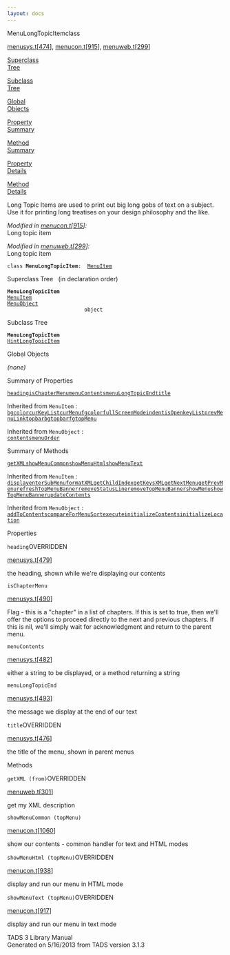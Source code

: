 ```yaml
---
layout: docs
---
```

<span class="title">MenuLongTopicItem</span><span class="type">class</span>

[menusys.t](../file/menusys.t.html)\[[474](../source/menusys.t.html#474)\],
[menucon.t](../file/menucon.t.html)\[[915](../source/menucon.t.html#915)\],
[menuweb.t](../file/menuweb.t.html)\[[299](../source/menuweb.t.html#299)\]

[Superclass  
Tree](#_SuperClassTree_)

[Subclass  
Tree](#_SubClassTree_)

[Global  
Objects](#_ObjectSummary_)

[Property  
Summary](#_PropSummary_)

[Method  
Summary](#_MethodSummary_)

[Property  
Details](#_Properties_)

[Method  
Details](#_Methods_)



Long Topic Items are used to print out big long gobs of text on a
subject. Use it for printing long treatises on your design philosophy
and the like.

*Modified in
[menucon.t](../file/menucon.t.html)\[[915](../source/menucon.t.html#915)\]:*  
Long topic item

*Modified in
[menuweb.t](../file/menuweb.t.html)\[[299](../source/menuweb.t.html#299)\]:*  
Long topic item

`class `**`MenuLongTopicItem`**` :   `[`MenuItem`](../object/MenuItem.html)



<span id="_SuperClassTree_"></span>



<span class="hdln">Superclass Tree</span>   (in declaration order)



**`MenuLongTopicItem`**  
[`MenuItem`](../object/MenuItem.html)  
[`MenuObject`](../object/MenuObject.html)  
`                         object`  
<span id="_SubClassTree_"></span>



<span class="hdln">Subclass Tree</span>  



**`MenuLongTopicItem`**  
[`HintLongTopicItem`](../object/HintLongTopicItem.html)  
<span id="_ObjectSummary_"></span>



<span class="hdln">Global Objects</span>  



*(none)* <span id="_PropSummary_"></span>



<span class="hdln">Summary of Properties</span>  



[`heading`](#heading)[`isChapterMenu`](#isChapterMenu)[`menuContents`](#menuContents)[`menuLongTopicEnd`](#menuLongTopicEnd)[`title`](#title)

Inherited from `MenuItem` :  
[`bgcolor`](../object/MenuItem.html#bgcolor)[`curKeyList`](../object/MenuItem.html#curKeyList)[`curMenu`](../object/MenuItem.html#curMenu)[`fgcolor`](../object/MenuItem.html#fgcolor)[`fullScreenMode`](../object/MenuItem.html#fullScreenMode)[`indent`](../object/MenuItem.html#indent)[`isOpen`](../object/MenuItem.html#isOpen)[`keyList`](../object/MenuItem.html#keyList)[`prevMenuLink`](../object/MenuItem.html#prevMenuLink)[`topbarbg`](../object/MenuItem.html#topbarbg)[`topbarfg`](../object/MenuItem.html#topbarfg)[`topMenu`](../object/MenuItem.html#topMenu)

Inherited from `MenuObject` :  
[`contents`](../object/MenuObject.html#contents)[`menuOrder`](../object/MenuObject.html#menuOrder)

<span id="_MethodSummary_"></span>



<span class="hdln">Summary of Methods</span>  



[`getXML`](#getXML)[`showMenuCommon`](#showMenuCommon)[`showMenuHtml`](#showMenuHtml)[`showMenuText`](#showMenuText)

Inherited from `MenuItem` :  
[`display`](../object/MenuItem.html#display)[`enterSubMenu`](../object/MenuItem.html#enterSubMenu)[`formatXML`](../object/MenuItem.html#formatXML)[`getChildIndex`](../object/MenuItem.html#getChildIndex)[`getKeysXML`](../object/MenuItem.html#getKeysXML)[`getNextMenu`](../object/MenuItem.html#getNextMenu)[`getPrevMenu`](../object/MenuItem.html#getPrevMenu)[`refreshTopMenuBanner`](../object/MenuItem.html#refreshTopMenuBanner)[`removeStatusLine`](../object/MenuItem.html#removeStatusLine)[`removeTopMenuBanner`](../object/MenuItem.html#removeTopMenuBanner)[`showMenu`](../object/MenuItem.html#showMenu)[`showTopMenuBanner`](../object/MenuItem.html#showTopMenuBanner)[`updateContents`](../object/MenuItem.html#updateContents)

Inherited from `MenuObject` :  
[`addToContents`](../object/MenuObject.html#addToContents)[`compareForMenuSort`](../object/MenuObject.html#compareForMenuSort)[`execute`](../object/MenuObject.html#execute)[`initializeContents`](../object/MenuObject.html#initializeContents)[`initializeLocation`](../object/MenuObject.html#initializeLocation)

<span id="_Properties_"></span>



<span class="hdln">Properties</span>  



<span id="heading"></span>

`heading`<span class="rem">OVERRIDDEN</span>

[menusys.t](../file/menusys.t.html)\[[479](../source/menusys.t.html#479)\]



the heading, shown while we're displaying our contents



<span id="isChapterMenu"></span>

`isChapterMenu`

[menusys.t](../file/menusys.t.html)\[[490](../source/menusys.t.html#490)\]



Flag - this is a "chapter" in a list of chapters. If this is set to
true, then we'll offer the options to proceed directly to the next and
previous chapters. If this is nil, we'll simply wait for acknowledgment
and return to the parent menu.



<span id="menuContents"></span>

`menuContents`

[menusys.t](../file/menusys.t.html)\[[482](../source/menusys.t.html#482)\]



either a string to be displayed, or a method returning a string



<span id="menuLongTopicEnd"></span>

`menuLongTopicEnd`

[menusys.t](../file/menusys.t.html)\[[493](../source/menusys.t.html#493)\]



the message we display at the end of our text



<span id="title"></span>

`title`<span class="rem">OVERRIDDEN</span>

[menusys.t](../file/menusys.t.html)\[[476](../source/menusys.t.html#476)\]



the title of the menu, shown in parent menus



<span id="_Methods_"></span>



<span class="hdln">Methods</span>  



<span id="getXML"></span>

`getXML (from)`<span class="rem">OVERRIDDEN</span>

[menuweb.t](../file/menuweb.t.html)\[[301](../source/menuweb.t.html#301)\]



get my XML description



<span id="showMenuCommon"></span>

`showMenuCommon (topMenu)`

[menucon.t](../file/menucon.t.html)\[[1060](../source/menucon.t.html#1060)\]



show our contents - common handler for text and HTML modes



<span id="showMenuHtml"></span>

`showMenuHtml (topMenu)`<span class="rem">OVERRIDDEN</span>

[menucon.t](../file/menucon.t.html)\[[938](../source/menucon.t.html#938)\]



display and run our menu in HTML mode



<span id="showMenuText"></span>

`showMenuText (topMenu)`<span class="rem">OVERRIDDEN</span>

[menucon.t](../file/menucon.t.html)\[[917](../source/menucon.t.html#917)\]



display and run our menu in text mode





TADS 3 Library Manual  
Generated on 5/16/2013 from TADS version 3.1.3



